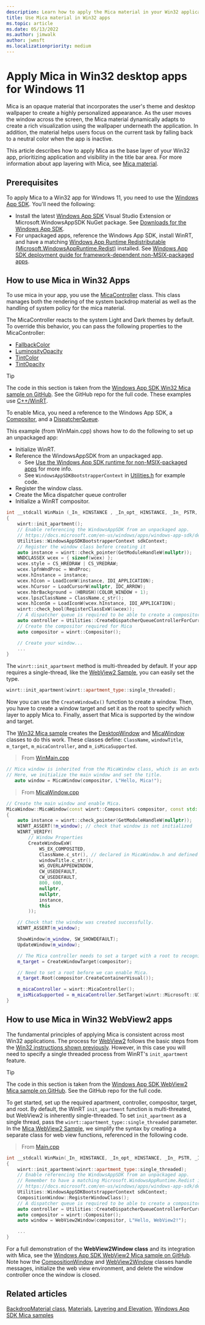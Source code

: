 ```yaml
---
description: Learn how to apply the Mica material in your Win32 applications.
title: Use Mica material in Win32 apps
ms.topic: article
ms.date: 05/13/2022
ms.author: jimwalk
author: jwmsft
ms.localizationpriority: medium
---
```


# Apply Mica in Win32 desktop apps for Windows 11

Mica is an opaque material that incorporates the user's theme and desktop wallpaper to create a highly personalized appearance. As the user moves the window across the screen, the Mica material dynamically adapts to create a rich visualization using the wallpaper underneath the application. In addition, the material helps users focus on the current task by falling back to a neutral color when the app is inactive.

This article describes how to apply Mica as the base layer of your Win32 app, prioritizing application and visibility in the title bar area. For more information about app layering with Mica, see [Mica material](../../design/style/mica.md).

## Prerequisites

To apply Mica to a Win32 app for Windows 11, you need to use the [Windows App SDK](/windows/apps/windows-app-sdk/). You'll need the following:

- Install the  latest [Windows App SDK](/windows/apps/windows-app-sdk/) Visual Studio Extension or Microsoft.WindowsAppSDK NuGet package. See [Downloads for the Windows App SDK](/windows/apps/windows-app-sdk/downloads).
- For unpackaged apps, reference the Windows App SDK, install WinRT, and have a matching [Windows App Runtime Redistributable (Microsoft.WindowsAppRuntime.Redist)](/windows/apps/windows-app-sdk/downloads) installed. See [Windows App SDK deployment guide for framework-dependent non-MSIX-packaged apps](/windows/apps/windows-app-sdk/deploy-unpackaged-apps).

## How to use Mica in Win32 Apps

To use mica in your app, you use the [MicaController](/windows/winui/api/microsoft.ui.composition.systembackdrops.micacontroller) class. This class manages both the rendering of the system backdrop material as well as the handling of system policy for the mica material.

The MicaController reacts to the system Light and Dark themes by default. To override this behavior, you can pass the following properties to the MicaController:

- [FallbackColor](/windows/winui/api/microsoft.ui.composition.systembackdrops.micacontroller.fallbackcolor)
- [LuminosityOpacity](/windows/winui/api/microsoft.ui.composition.systembackdrops.micacontroller.luminosityopacity)
- [TintColor](/windows/winui/api/microsoft.ui.composition.systembackdrops.micacontroller.tintcolor)
- [TintOpacity](/windows/winui/api/microsoft.ui.composition.systembackdrops.micacontroller.tintopacity)

> [!TIP]
> The code in this section is taken from the [Windows App SDK Win32 Mica sample on GitHub](https://github.com/microsoft/WindowsAppSDK-Samples/tree/main/Samples/Mica/cpp-win32). See the GitHub repo for the full code. These examples use [C++/WinRT](https://docs.microsoft.com/en-us/windows/uwp/cpp-and-winrt-apis/).

To enable Mica, you need a reference to the Windows App SDK, a [Compositor](/uwp/api/windows.ui.composition.compositor), and a [DispatcherQueue](/uwp/api/windows.system.dispatcherqueue).

This example (from WinMain.cpp) shows how to do the following to set up an unpackaged app:

- Initialize WinRT.
- Reference the WindowsAppSDK from an unpackaged app.
  - See [Use the Windows App SDK runtime for non-MSIX-packaged apps](/windows/apps/windows-app-sdk/use-windows-app-sdk-run-time) for more info.
  - See `WindowsAppSDKBootstrapperContext` in [Utilities.h](https://github.com/microsoft/WindowsAppSDK-Samples/blob/main/Samples/Mica/cpp-win32/WinAppSDKMicaSample/Utilities.h) for example code.
- Register the window class.
- Create the Mica dispatcher queue controller
- Initialize a WinRT compositor.

```cpp
int __stdcall WinMain (_In_ HINSTANCE , _In_opt_ HINSTANCE, _In_ PSTR, _In_ int)
{
    winrt::init_apartment();
    // Enable referencing the WindowsAppSDK from an unpackaged app.
    // https://docs.microsoft.com/en-us/windows/apps/windows-app-sdk/deploy-unpackaged-apps
    Utilities::WindowsAppSDKBootstrapperContext sdkContext;
    // Register the window class before creating it
    auto instance = winrt::check_pointer(GetModuleHandleW(nullptr));
    WNDCLASSEX wcex = { sizeof(wcex) };
    wcex.style = CS_HREDRAW | CS_VREDRAW;
    wcex.lpfnWndProc = WndProc;
    wcex.hInstance = instance;
    wcex.hIcon = LoadIconW(instance, IDI_APPLICATION);
    wcex.hCursor = LoadCursorW(nullptr, IDC_ARROW);
    wcex.hbrBackground = (HBRUSH)(COLOR_WINDOW + 1);
    wcex.lpszClassName = ClassName.c_str();
    wcex.hIconSm = LoadIconW(wcex.hInstance, IDI_APPLICATION);
    winrt::check_bool(RegisterClassExW(&wcex));
    // A dispatcher queue is required to be able to create a compositor.
    auto controller = Utilities::CreateDispatcherQueueControllerForCurrentThread();
    // Create the compositor required for Mica
    auto compositor = winrt::Compositor();

    // Create your window...
    ...
}
```

The `winrt::init_apartment` method is multi-threaded by default. If your app requires a single-thread, like the [WebView2 Sample](#how-to-use-mica-in-win32-webview2-apps), you can easily set the type.

```cpp
winrt::init_apartment(winrt::apartment_type::single_threaded);
```

Now you can use the `CreateWindowEx()` function to create a window. Then, you have to create a window target and set it as the root to specify which layer to apply Mica to. Finally, assert that Mica is supported by the window and target.

The [Win32 Mica sample](https://github.com/microsoft/WindowsAppSDK-Samples/tree/main/Samples/Mica/cpp-win32) creates the [DesktopWindow](https://github.com/microsoft/WindowsAppSDK-Samples/blob/main/Samples/Mica/cpp-win32/WinAppSDKMicaSample/DesktopWindow.h) and [MicaWindow](https://github.com/microsoft/WindowsAppSDK-Samples/blob/main/Samples/Mica/cpp-win32/WinAppSDKMicaSample/MicaWindow.cpp) classes to do this work. These classes define: `ClassName`, `windowTitle`, `m_target`, `m_micaController`, and `m_isMicaSupported`.

> From [WinMain.cpp](https://github.com/microsoft/WindowsAppSDK-Samples/blob/main/Samples/Mica/cpp-win32/WinAppSDKMicaSample/WinMain.cpp)

```cpp
// Mica window is inherited from the MicaWindow class, which is an extension of the DesktopWindow Class.
// Here, we initialize the main window and set the title.
   auto window = MicaWindow(compositor, L"Hello, Mica!");
```

> From [MicaWindow.cpp](https://github.com/microsoft/WindowsAppSDK-Samples/blob/main/Samples/Mica/cpp-win32/WinAppSDKMicaSample/MicaWindow.cpp)

```cpp
// Create the main window and enable Mica.
MicaWindow::MicaWindow(const winrt::Compositor& compositor, const std::wstring& windowTitle)
{
    auto instance = winrt::check_pointer(GetModuleHandleW(nullptr));
    WINRT_ASSERT(!m_window); // check that window is not initialized
    WINRT_VERIFY(
        // Window Properties
        CreateWindowExW(
            WS_EX_COMPOSITED,
            ClassName.c_str(), // declared in MicaWindow.h and defined above
            windowTitle.c_str(),
            WS_OVERLAPPEDWINDOW,
            CW_USEDEFAULT,
            CW_USEDEFAULT, 
            800, 600, 
            nullptr, 
            nullptr, 
            instance, 
            this
        ));

    // Check that the window was created successfully.
    WINRT_ASSERT(m_window);

    ShowWindow(m_window, SW_SHOWDEFAULT);
    UpdateWindow(m_window);

    // The Mica controller needs to set a target with a root to recognize the visual base layer.
    m_target = CreateWindowTarget(compositor);

    // Need to set a root before we can enable Mica.
    m_target.Root(compositor.CreateContainerVisual());

    m_micaController = winrt::MicaController();
    m_isMicaSupported = m_micaController.SetTarget(winrt::Microsoft::UI::WindowId{ reinterpret_cast<uint64_t>(m_window) }, m_target);
}
```

## How to use Mica in Win32 WebView2 apps

The fundamental principles of applying Mica is consistent across most Win32 applications. The process for [WebView2](/microsoft-edge/webview2/) follows the basic steps from the [Win32 instructions shown previously](#how-to-use-mica-in-win32-apps). However, in this case you will need to specify a single threaded process from WinRT's `init_apartment` feature.

> [!TIP]
> The code in this section is taken from the [Windows App SDK WebView2 Mica sample on GitHub](https://github.com/microsoft/WindowsAppSDK-Samples/tree/main/Samples/Mica/cpp-WebView2). See the GitHub repo for the full code.

To get started, set up the required apartment, controller, compositor, target, and root. By default, the WinRT `init_apartment` function is multi-threated, but WebView2 is inherently single-threaded. To set `init_apartment` as a single thread, pass the `winrt::apartment_type::single_threaded` parameter. In the [Mica WebView2 Sample](https://github.com/microsoft/WindowsAppSDK-Samples/tree/main/Samples/Mica/cpp-WebView2), we simplify the syntax by creating a separate class for web view functions, referenced in the following code.

> From [Main.cpp](https://github.com/microsoft/WindowsAppSDK-Samples/blob/main/Samples/Mica/cpp-WebView2/Mica-WebView2/Main.cpp)

```cpp
int __stdcall WinMain(_In_ HINSTANCE, _In_opt_ HINSTANCE, _In_ PSTR, _In_ int)
{
    winrt::init_apartment(winrt::apartment_type::single_threaded);
    // Enable referencing the WindowsAppSDK from an unpackaged app.
    // Remember to have a matching Microsoft.WindowsAppRuntime.Redist installed.
    // https://docs.microsoft.com/en-us/windows/apps/windows-app-sdk/deploy-unpackaged-apps
    Utilities::WindowsAppSDKBootstrapperContext sdkContext;
    CompositionWindow::RegisterWindowClass();
    // A dispatcher queue is required to be able to create a compositor.
    auto controller = Utilities::CreateDispatcherQueueControllerForCurrentThread();
    auto compositor = winrt::Compositor();
    auto window = WebView2Window(compositor, L"Hello, WebView2!");

    ...
}
```

For a full demonstration of the **WebView2Window class** and its integration with Mica, see the [Windows App SDK WebView2 Mica sample on GitHub](https://github.com/microsoft/WindowsAppSDK-Samples/tree/main/Samples/Mica/cpp-WebView2). Note how the [CompositionWindow](https://github.com/microsoft/WindowsAppSDK-Samples/blob/main/Samples/Mica/cpp-WebView2/Mica-WebView2/CompositionWindow.cpp) and [WebView2Window](https://github.com/microsoft/WindowsAppSDK-Samples/blob/main/Samples/Mica/cpp-WebView2/Mica-WebView2/WebView2Window.cpp) classes handle messages, initialize the web view environment, and delete the window controller once the window is closed.

## Related articles

[BackdropMaterial class](/windows/winui/api/microsoft.ui.xaml.controls.backdropmaterial), [Materials](../../design/signature-experiences/materials.md), [Layering and Elevation](../../design/signature-experiences/layering.md), [Windows App SDK Mica samples](https://github.com/microsoft/WindowsAppSDK-Samples/tree/main/Samples/Mica)
